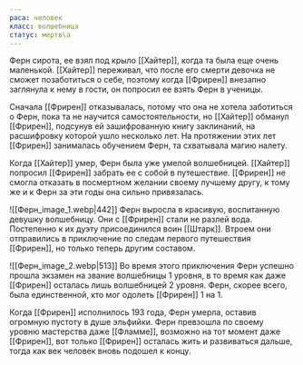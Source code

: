 ```yaml
---
раса: человек
класс: волшебница
статус: мертв\а
---
```

Ферн сирота, ее взял под крыло [[Хайтер]], когда та была еще очень маленькой. [[Хайтер]] переживал, что после его смерти девочка не сможет позаботиться о себе, поэтому когда [[Фрирен]] внезапно заглянула к нему в гости, он попросил ее взять Ферн в ученицы.

Сначала [[Фрирен]] отказывалась, потому что она не хотела заботиться о Ферн, пока та не научится самостоятельности, но [[Хайтер]] обманул [[Фрирен]], подсунув ей зашифрованную книгу заклинаний, на расшифровку которой ушло несколько лет. На протяжении этих лет [[Фрирен]] занималась обучением Ферн, та схватывала магию налету.

Когда [[Хайтер]] умер, Ферн была уже умелой волшебницей. [[Хайтер]] попросил [[Фрирен]] забрать ее с собой в путешествие. [[Фрирен]] не смогла отказать в посмертном желании своему лучшему другу, к тому же и к Ферн за эти годы она сильно привязалась.

![[Ферн_image_1.webp|442]] Ферн выросла в красивую, воспитанную девушку волшебницу. Они с [[Фрирен]] стали не разлей вода. Постепенно к их дуэту присоединился воин [[Штарк]]. Втроем они отправились в приключение по следам первого путешествия [[Фрирен]], но только теперь другим составом.

![[Ферн_image_2.webp|513]] Во время этого приключения Ферн успешно прошла экзамен на звание волшебницы 1 уровня, в то время как даже [[Фрирен]] осталась лишь волшебницей 2 уровня. Ферн, скорее всего, была единственной, кто мог одолеть [[Фрирен]] 1 на 1.

Когда [[Фрирен]] исполнилось 193 года, Ферн умерла, оставив огромную пустоту в душе эльфийки. Ферн превзошла по своему уровню мастерства даже [[Фламме]], возможно на тот момент даже [[Фрирен]], вот только [[Фрирен]] осталась жить и развиваться дальше, тогда как век человек вновь подошел к концу.